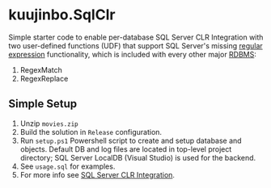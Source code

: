 # kuujinbo.SqlClr
Simple starter code to enable per-database SQL Server CLR Integration with two user-defined functions (UDF) that support SQL Server's missing [regular expression](https://en.wikipedia.org/wiki/Regular_expression) functionality, which is included with every other major [RDBMS](https://en.wikipedia.org/wiki/Relational_database_management_system):

1. RegexMatch
2. RegexReplace

## Simple Setup
1. Unzip `movies.zip`
2. Build the solution in `Release` configuration.
3. Run `setup.ps1` Powershell script to create and setup database and objects. Default DB and log files are located in top-level project directory; SQL Server LocalDB (Visual Studio) is used for the backend.
4. See `usage.sql` for examples.
5. For more info see [SQL Server CLR Integration](https://en.wikipedia.org/wiki/SQL_CLR).